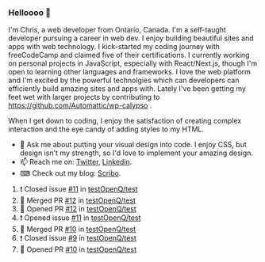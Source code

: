 ### Helloooo 👋

I'm Chris, a web developer from Ontario, Canada. I'm a self-taught developer pursuing a career in web dev. I enjoy building beautiful sites and apps with web technology.
I kick-started my coding journey with freeCodeCamp and claimed five of their certifications.  I currently working on personal projects in JavaScript, especially with React/Next.js, though I'm open to learning other languages and frameworks. I love the web platform and I'm excited by the powerful technolgies which can developers can efficiently build amazing sites and apps with. Lately I've been getting my feet wet with larger projects by contributing to https://github.com/Automattic/wp-calypso .

When I get down to coding, I enjoy the satisfaction of creating complex interaction and the eye candy of adding styles to my HTML. 

- 💬 Ask me about putting your visual design into code. I enjoy CSS, but design isn't my strength, so I'd love to implement your amazing design.
- 📫 Reach me on: [Twitter](https://twitter.com/Christo28120856), [Linkedin](https://www.linkedin.com/in/christopher-stevers-07b9a5204/).
- ⌨ Check out my blog: [Scribo](https://christopherstevers.cf).
<!--
**Christopher-Stevers/Christopher-Stevers** is a ✨ _special_ ✨ repository because its `README.md` (this file) appears on your GitHub profile.

Here are some ideas to get you started:

- 🔭 I’m currently working on ...
- 🌱 I’m currently learning ...
- 👯 I’m looking to collaborate on ...
- 🤔 I’m looking for help with ...
- 😄 Pronouns: ...
- ⚡ Fun fact: ...
-->

<!--START_SECTION:activity-->
1. ❗️ Closed issue [#11](https://github.com/testOpenQ/test/issues/11) in [testOpenQ/test](https://github.com/testOpenQ/test)
2. 🎉 Merged PR [#12](https://github.com/testOpenQ/test/pull/12) in [testOpenQ/test](https://github.com/testOpenQ/test)
3. 💪 Opened PR [#12](https://github.com/testOpenQ/test/pull/12) in [testOpenQ/test](https://github.com/testOpenQ/test)
4. ❗️ Opened issue [#11](https://github.com/testOpenQ/test/issues/11) in [testOpenQ/test](https://github.com/testOpenQ/test)
5. 🎉 Merged PR [#10](https://github.com/testOpenQ/test/pull/10) in [testOpenQ/test](https://github.com/testOpenQ/test)
6. ❗️ Closed issue [#9](https://github.com/testOpenQ/test/issues/9) in [testOpenQ/test](https://github.com/testOpenQ/test)
7. 💪 Opened PR [#10](https://github.com/testOpenQ/test/pull/10) in [testOpenQ/test](https://github.com/testOpenQ/test)
<!--END_SECTION:activity-->
